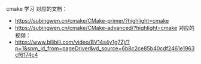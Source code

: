 cmake 学习
对应的文档：  
+ https://subingwen.cn/cmake/CMake-primer/?highlight=cmake
+ https://subingwen.cn/cmake/CMake-advanced/?highlight=cmake
对应的视频：
+ https://www.bilibili.com/video/BV14s4y1g7Zj/?p=1&spm_id_from=pageDriver&vd_source=6b8c2ce85b40cdf2461e1963cf6174c4 
